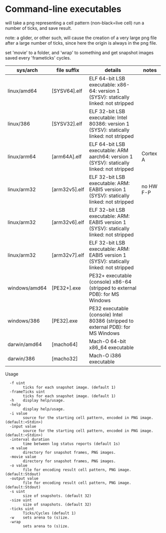 # Command-line executables

will take a png representing a cell pattern (non-black=live cell) run a number of ticks, and save result.

note: a glider, or other such, will cause the creation of a very large png file after a large number of ticks, since here the origin is always in the png file.

set 'movie' to a folder, and 'wrap' to something and get snapshot images saved every 'frameticks' cycles.


|  sys/arch     |   file suffix      |           details                                                                         |    notes       |
|---------------|--------------------|-------------------------------------------------------------------------------------------|----------------|
| linux/amd64   | [SYSV64].elf       | ELF 64-bit LSB executable: x86-64: version 1 (SYSV): statically linked: not stripped      |                |
| linux/386     | [SYSV32].elf       | ELF 32-bit LSB executable: Intel 80386: version 1 (SYSV): statically linked: not stripped |                |
| linux/arm64   | [arm64A].elf       | ELF 64-bit LSB executable: ARM aarch64: version 1 (SYSV): statically linked: not stripped |   Cortex A     |
| linux/arm32   | [arm32v5].elf      | ELF 32-bit LSB executable: ARM: EABI5 version 1 (SYSV): statically linked: not stripped   |   no HW F-P    |
| linux/arm32   | [arm32v6].elf      | ELF 32-bit LSB executable: ARM: EABI5 version 1 (SYSV): statically linked: not stripped   |   		      |
| linux/arm32   | [arm32v7].elf      | ELF 32-bit LSB executable: ARM: EABI5 version 1 (SYSV): statically linked: not stripped   |  	          |
| windows/amd64 | [PE32+].exe        | PE32+ executable (console) x86-64 (stripped to external PDB): for MS Windows              |                |
| windows/386   | [PE32].exe         | PE32 executable (console) Intel 80386 (stripped to external PDB): for MS Windows          |                |
| darwin/amd64  | [macho64]          | Mach-O 64-bit x86_64 executable                                                           |                |
| darwin/386    | [macho32]          | Mach-O i386 executable                                                                    |                |



Usage
```
  -f uint
    	ticks for each snapshot image. (default 1)
  -frameTicks uint
    	ticks for each snapshot image. (default 1)
  -h	display help/usage.
  -help
    	display help/usage.
  -i value
    	source for the starting cell pattern, encoded in PNG image.(default:<Stdin>)
  -input value
    	source for the starting cell pattern, encoded in PNG image.(default:<Stdin>)
  -interval duration
    	time between log status reports (default 1s)
  -m value
    	directory for snapshot frames, PNG images.
  -movie value
    	directory for snapshot frames, PNG images.
  -o value
    	file for encoding result cell pattern, PNG image.(default:Stdout)
  -output value
    	file for encoding result cell pattern, PNG image.(default:Stdout)
  -s uint
    	size of snapshots. (default 32)
  -size uint
    	size of snapshots. (default 32)
  -ticks uint
    	Ticks/Cycles (default 1)
  -w	sets arena to (s)ize.
  -wrap
    	sets arena to (s)ize.
```

